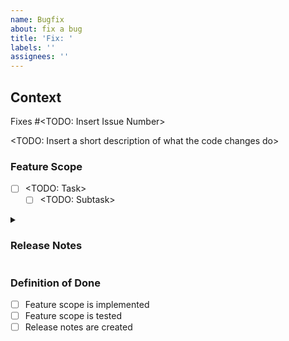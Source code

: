```yaml
---
name: Bugfix
about: fix a bug
title: 'Fix: '
labels: ''
assignees: ''
---
```


## Context

Fixes #<TODO: Insert Issue Number>

<TODO: Insert a short description of what the code changes do>

### Feature Scope

- [ ] <TODO: Task>
    - [ ] <TODO: Subtask>

<details>
<summary><h3>Release Notes</h3></summary>

<TODO: Insert release notes>

</details>

### Definition of Done

- [ ] Feature scope is implemented
- [ ] Feature scope is tested
- [ ] Release notes are created
